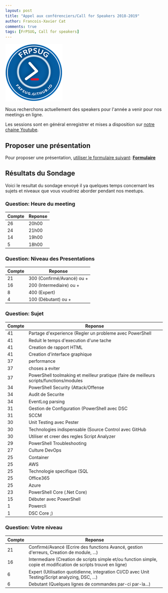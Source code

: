 ```yaml
---
layout: post
title: "Appel aux conférenciers/Call for Speakers 2018-2019"
author: Francois-Xavier Cat
comments: true
tags: [FrPSUG, Call for speakers]
---
```


![frpsug](/images/powershell-3.0-20perc.png)

Nous recherchons actuellement des speakers pour l'année a venir pour nos meetings en ligne.

Les sessions sont en général enregistrer et mises a disposition sur [notre chaine Youtube](https://www.youtube.com/channel/UCyxicOKZNm_u1opF_xAYfDA).

## Proposer une présentation

Pour proposer une présentation, <u>utiliser le formulaire suivant</u>: **[Formulaire](https://goo.gl/forms/Gke1OSGU782zMHsG3)**


## Résultats du Sondage

Voici le resultat du sondage envoyé il ya quelques temps concernant les sujets et niveaux que vous voudriez aborder pendant nos meetups.

### Question: Heure du meeting

|Compte|Reponse|
|---|---|
|26|20h00|
|24|21h00|
|14|19h00|
|5|18h00|

### Question: Niveau des Presentations

|Compte|Reponse|
|---|---|
|21|300 (Confirmé/Avancé) ou +|
|16|200 (Intermediaire) ou +|
|8|400 (Expert)|
|4|100 (Débutant) ou +|

### Question: Sujet

|Compte|Reponse|
|---|---|
|41|Partage d'experience (Regler un probleme avec PowerShell|
|41|Reduit le temps d'execution d'une tache|
|41|Creation de rapport HTML|
|41|Creation d'interface graphique|
|37|performance|
|37|choses a eviter|
|37|PowerShell toolmaking et meilleur pratique (faire de meilleurs scripts/functions/modules|
|34|PowerShell Security (Attack/Offense|
|34|Audit de Securite|
|34|EventLog parsing|
|31|Gestion de Configuration (PowerShell avec DSC|
|31|SCCM|
|30|Unit Testing avec Pester|
|30|Technologies indispensable (Source Control avec GitHub|
|30|Utiliser et creer des regles Script Analyzer|
|29|PowerShell Troubleshooting|
|27|Culture DevOps|
|25|Container|
|25|AWS|
|25|Technologie specifique (SQL|
|25|Office365|
|25|Azure|
|23|PowerShell Core (.Net Core)|
|15|Débuter avec PowerShell|
|1|Powercli|
|1|DSC Core ;)|

### Question: Votre niveau

|Compte|Reponse|
|---|---|
|21|Confirmé/Avancé (Ecrire des functions Avancé, gestion d'erreurs, Creation de module, ...)|
|16|Intermediare (Creation de scripts simple et/ou function simple, copie et modification de scripts trouvé en ligne)|
|6|Expert (Utilisation quotidienne, integration CI/CD avec Unit Testing/Script analyzing, DSC, ...)|
|6|Debutant (Quelques lignes de commandes par-ci par-la...)|
